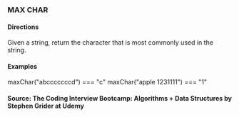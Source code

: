 ### MAX CHAR

#### Directions
  Given a string, return the character that is most commonly used in the string.


#### Examples
  maxChar("abcccccccd") === "c"
  maxChar("apple 1231111") === "1"

#### Source: The Coding Interview Bootcamp: Algorithms + Data Structures by Stephen Grider at Udemy 
